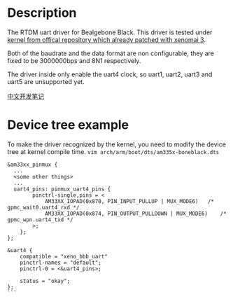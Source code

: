 # Description
The RTDM uart driver for Bealgebone Black. This driver is tested under [kernel from offical repository which already patched with xenomai 3](https://github.com/beagleboard/linux/tree/4.4-xenomai/).

Both of the baudrate and the data format are non configurable, they are fixed to be 3000000bps and 8N1 respectively.

The driver inside only enable the uart4 clock, so uart1, uart2, uart3 and uart5 are unsupported yet.

[中文开发笔记](http://note.youdao.com/noteshare?id=d426c8a80f5b420304f37753844522e8)

# Device tree example
To make the driver recognized by the kernel, you need to modify the device tree at kernel compile time.
`vim arch/arm/boot/dts/am335x-boneblack.dts`
````
&am33xx_pinmux {
  ...
  <some other things>
  ...
  uart4_pins: pinmux_uart4_pins {
		pinctrl-single,pins = <
			AM33XX_IOPAD(0x870, PIN_INPUT_PULLUP | MUX_MODE6)	/* gpmc_wait0.uart4_rxd */
			AM33XX_IOPAD(0x874, PIN_OUTPUT_PULLDOWN | MUX_MODE6)	/* gpmc_wpn.uart4_txd */
		>;
	};
};

&uart4 {
	compatible = "xeno_bbb_uart"
	pinctrl-names = "default";
	pinctrl-0 = <&uart4_pins>;

	status = "okay";
};
```

